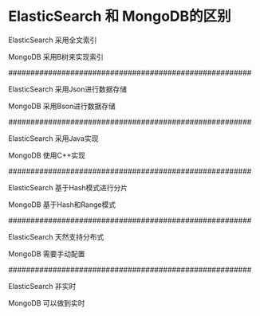 # ElasticSearch 和 MongoDB的区别

ElasticSearch 采用全文索引

MongoDB 采用B树来实现索引

#######################################################

ElasticSearch 采用Json进行数据存储

MongoDB 采用Bson进行数据存储

#######################################################

ElasticSearch 采用Java实现

MongoDB 使用C++实现

#######################################################

ElasticSearch 基于Hash模式进行分片

MongoDB 基于Hash和Range模式

#######################################################

ElasticSearch 天然支持分布式

MongoDB 需要手动配置

#######################################################

ElasticSearch 非实时

MongoDB 可以做到实时
